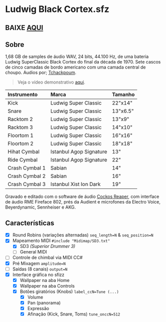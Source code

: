 # Ludwig Black Cortex.sfz

## BAIXE [AQUI](https://github.com/samuelsantanaoficial/LudwigBlackCortex/releases)

## Sobre

1,68 GB de samples de áudio WAV, 24 bits, 44.100 Hz, de uma bateria Ludwig SuperClassic Black Cortex do final da década de 1970. Sete cascos de cinco camadas de bordo americano com uma camada central de choupo. Audios por; [Tchackpoum](https://www.tchackpoum.com/).

> Veja o vídeo demonstrativo [aqui](https://www.youtube.com/watch?v=KRnmregWpho).

| Instrumento    | Marca                   | Tamanho  |
|:-------------- |:----------------------- |:-------- |
| Kick           | Ludwig Super Classic    | 22"x14"  |
| Snare          | Ludwig Super Classic    | 13"x6.5" |
| Racktom 2      | Ludwig Super Classic    | 13"x9"   |
| Racktom 3      | Ludwig Super Classic    | 14"x10"  |
| Floortom 1     | Ludwig Super Classic    | 16"x16"  |
| Floortom 2     | Ludwig Super Classic    | 18"x18"  |
| Hihat Cymbal   | Istanbul Agop Signature | 13"      |
| Ride Cymbal    | Istanbul Agop Signature | 22"      |
| Crash Cymbal 1 | Sabian                  | 14"      |
| Crash Cymbal 2 | Sabian                  | 16"      |
| Crash Cymbal 3 | Istanbul Xist Ion Dark  | 19"      |

Gravado e editado com o software de áudio [Cockos Reaper](https://www.reaper.fm), com interface de áudio RME Fireface 802, prés da Audient e microfones da Electro Voice, Beyerdynamic, Sennheiser e AKG.

## Características

- [x] Round Robins (variações alternadas) `seq_length=N` & `seq_position=N`
- [x] Mapeamento MIDI `#include "Midimap/SD3.txt"`
    - [x] SD3 *(Superior Drummer 3)*
    - [ ] General MIDI
- [ ] Controle de chimbal via MIDI CC#
- [x] Pré Mixagem `amplitude=N`
- [ ] Saídas (8 canais) `output=N`
- [x] Interface gráfica no sfizz
    - [x] Wallpaper na aba Home
    - [x] Wallpaper na aba Controls
    - [x] Botões giratórios (Knobs) `label_ccN=Tune (...)`
        - [x] Volume
        - [x] Pan (panorama)
        - [x] Expressão
        - [x] Afinação (Kick, Snare, Toms) `tune_onccN=512`
